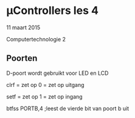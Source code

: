 # µControllers les 4
11 maart 2015

Computertechnologie 2

## Poorten

D-poort wordt gebruikt voor LED en LCD

clrf = zet op 0 = zet op uitgang

setf = zet op 1 = zet op ingang

btfss PORTB,4	;leest de vierde bit van poort b uit